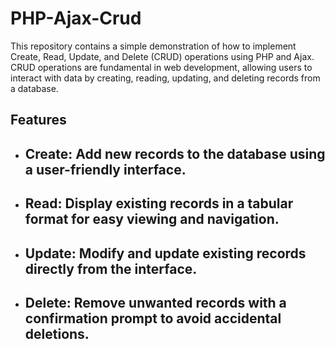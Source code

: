 # PHP-Ajax-Crud
 This repository contains a simple demonstration of how to implement Create, Read, Update, and Delete (CRUD) operations using PHP and Ajax. CRUD operations are fundamental in web development, allowing users to interact with data by creating, reading, updating, and deleting records from a database.

 ## Features

 *  ## Create: Add new records to the database using a user-friendly interface.
  * ## Read: Display existing records in a tabular format for easy viewing and navigation.
  * ## Update: Modify and update existing records directly from the interface.
  * ## Delete: Remove unwanted records with a confirmation prompt to avoid accidental deletions.

